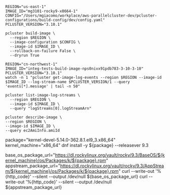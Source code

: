 ```
REGION="us-east-1"
IMAGE_ID="mg3101-rocky9-x8664-1"
CONFIG="/Users/mgiacomo/workplace/aws-parallelcluster-dev/pcluster-configurations/build-config/dev/config.yaml"
PCLUSTER_VERSION="3.10.1"

pcluster build-image \
  --region $REGION \
  --image-configuration $CONFIG \
  --image-id $IMAGE_ID \
  --rollback-on-failure False \
  --dryrun True
```

```
REGION="cn-northwest-1"
IMAGE_ID="integ-tests-build-image-nps0nivx91pdb783-3-10-3-10"
PCLUSTER_VERSION="3.10.1"
watch -n 1 "pcluster get-image-log-events --region $REGION --image-id $IMAGE_ID --log-stream-name $PCLUSTER_VERSION/1 --query 'events[*].message' | tail -n 50"
```

```
pcluster list-image-log-streams \
  --region $REGION \
  --image-id $IMAGE_ID \
  --query "logStreams[0].logStreamArn"
```

```
pcluster describe-image \
--region $REGION \
--image-id $IMAGE_ID \
--query ec2AmiInfo.amiId
```


package="kernel-devel-5.14.0-362.8.1.el9_3.x86_64"
kernel_machine="x86_64"
dnf install -y ${package} --releasever 9.3

base_os_package_url="https://dl.rockylinux.org/vault/rocky/9.3/BaseOS/${kernel_machine}/os/Packages/k/${package}.rpm"
appstream_package_url="https://dl.rockylinux.org/vault/rocky/9.3/AppStream/${kernel_machine}/os/Packages/k/${package}.rpm"
curl --write-out '%{http_code}' --silent --output /dev/null ${base_os_package_url}
curl --write-out '%{http_code}' --silent --output /dev/null ${appstream_package_url}

